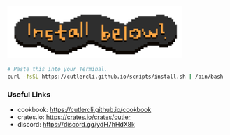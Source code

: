 <img src="banner.png" width="400px">

```bash
# Paste this into your Terminal.
curl -fsSL https://cutlercli.github.io/scripts/install.sh | /bin/bash
```

### Useful Links

- cookbook: https://cutlercli.github.io/cookbook
- crates.io: https://crates.io/crates/cutler
- discord: https://discord.gg/ydH7hHdX8k
